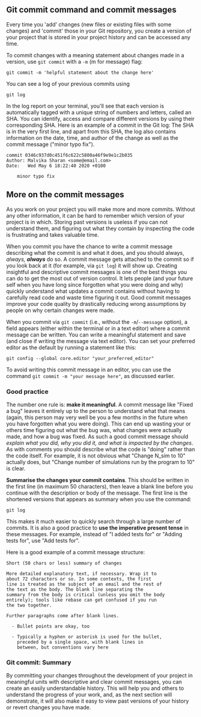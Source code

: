 ## Git commit command and commit messages

Every time you 'add' changes (new files or existing files with some changes) and 'commit' those in your Git repository, you create a version of your project that is stored in your project history and can be accessed any time.

To commit changes with a meaning statement about changes made in a version, use `git commit` with a `-m` (m for message) flag:

```
git commit -m 'helpful statement about the change here'
```

You can see a log of your previous commits using

```
git log
```

In the log report on your terminal, you'll see that each version is automatically tagged with a unique string of numbers and letters, called an SHA.
You can identify, access and compare different versions by using their corresponding SHA.
Here is an example of a commit in the Git log:
The SHA is in the very first line, and apart from this SHA, the log also contains information on the date, time, and author of the change as well as the commit message ("minor typo fix").

```
commit 0346c937d0c451f6c622c5800a46f9e9e1c2b035
Author: Malvika Sharan <some@email.com>
Date:   Wed May 6 18:22:40 2020 +0100

    minor typo fix

```
## More on the commit messages

As you work on your project you will make more and more commits.
Without any other information, it can be hard to remember which version of your project is in which.
Storing past versions is useless if you can not understand them, and figuring out what they contain by inspecting the code is frustrating and takes valuable time.

When you commit you have the chance to write a commit message describing what the commit is and what it does, and you should always, *always,* **_always_** do so.
A commit message gets attached to the commit so if you look back at it (for example, via `git log`) it will show up.
Creating insightful and descriptive commit messages is one of the best things you can do to get the most out of version control.
It lets people (and your future self when you have long since forgotten what you were doing and why) quickly understand what updates a commit contains without having to carefully read code and waste time figuring it out.
Good commit messages improve your code quality by drastically reducing wrong assumptions by people on why certain changes were made.

When you commit via `git commit` (i.e., without the `-m`/`--message` option), a field appears (either within the terminal or in a text editor) where a commit message can be written.
You can write a meaningful statement and save (and close if writing the message via text editor).
You can set your preferred editor as the default by running a statement like this:

```
git config --global core.editor "your_preferred_editor"
```

To avoid writing this commit message in an editor, you can use the command `git commit -m "your message here"`, as discussed earlier.

### Good practice

The number one rule is: **make it meaningful**.
A commit message like "Fixed a bug" leaves it entirely up to the person to understand what that means (again, this person may very well be you a few months in the future when you have forgotten what you were doing).
This can end up wasting your or others time figuring out what the bug was, what changes were actually made, and how a bug was fixed.
As such a good commit message should *explain what you did, why you did it, and what is impacted by the changes*.
As with comments you should describe what the code is "doing" rather than the code itself. For example, it is not obvious what "Change N_sim to 10" actually does, but "Change number of simulations run by the program to 10" is clear.

**Summarise the changes your commit contains**.
This should be written in the first line (in maximum 50 characters), then leave a blank line before you continue with the description or body of the message.
The first line is the shortened versions that appears as summary when you use the command:

```
git log
```

This makes it much easier to quickly search through a large number of commits.
It is also a good practice to **use the imperative present tense** in these messages.
For example, instead of "I added tests for" or "Adding tests for", use "Add tests for".

Here is a good example of a commit message structure:

```
Short (50 chars or less) summary of changes

More detailed explanatory text, if necessary. Wrap it to
about 72 characters or so. In some contexts, the first
line is treated as the subject of an email and the rest of
the text as the body. The blank line separating the
summary from the body is critical (unless you omit the body
entirely); tools like rebase can get confused if you run
the two together.

Further paragraphs come after blank lines.

  - Bullet points are okay, too

  - Typically a hyphen or asterisk is used for the bullet,
    preceded by a single space, with blank lines in
    between, but conventions vary here
```
### Git commit: Summary

By committing your changes throughout the development of your project in meaningful units with descriptive and clear commit messages, you can create an easily understandable history.
This will help you and others to understand the progress of your work, and, as the next section will demonstrate, it will also make it easy to view past versions of your history or revert changes you have made.